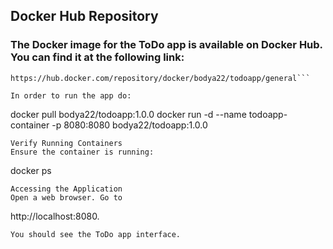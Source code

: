 ## Docker Hub Repository
### The Docker image for the ToDo app is available on Docker Hub. You can find it at the following link:
```
https://hub.docker.com/repository/docker/bodya22/todoapp/general```

In order to run the app do:

```
docker pull bodya22/todoapp:1.0.0
docker run -d --name todoapp-container -p 8080:8080 bodya22/todoapp:1.0.0
```
Verify Running Containers
Ensure the container is running:
```
docker ps
```
Accessing the Application
Open a web browser. Go to
```
http://localhost:8080.
```
You should see the ToDo app interface.
